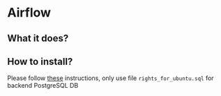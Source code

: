 # Airflow
## What it does?
## How to install?
Please follow [these](https://medium.com/a-r-g-o/installing-apache-airflow-on-ubuntu-aws-6ebac15db211) instructions, only use file ```rights_for_ubuntu.sql``` for backend PostgreSQL DB
